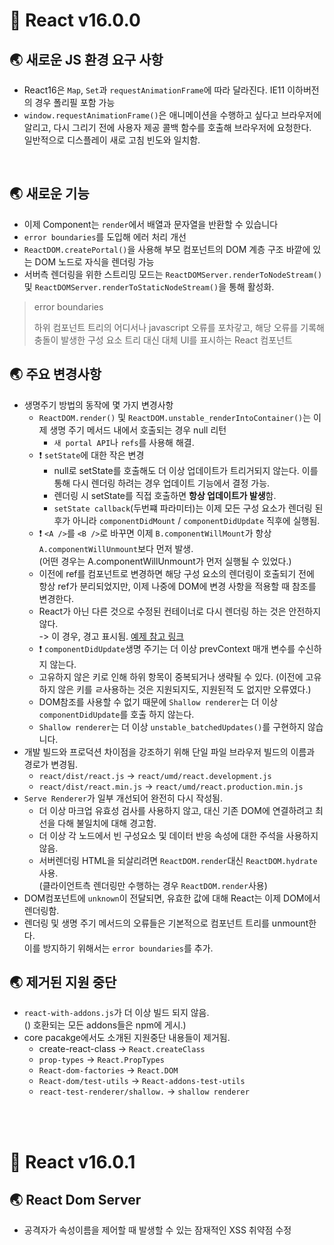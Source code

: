# 🐳 React v16.0.0

## 🌏 새로운 JS 환경 요구 사항

* React16은 `Map`, `Set`과 `requestAnimationFrame`에 따라 달라진다. IE11 이하버전의 경우 폴리필 포함 가능
* `window.requestAnimationFrame()`은 애니메이션을 수행하고 싶다고 브라우저에 알리고, 다시 그리기 전에 사용자 제공 콜백 함수를 호출해 브라우저에 요청한다. <br/>일반적으로 디스플레이 새로 고침 빈도와 일치함.

<br/>

## 🌏 새로운 기능

* 이제 Component는 `render`에서 배열과 문자열을 반환할 수 있습니다
* `error boundaries`를 도입해 에러 처리 개선
* `ReactDOM.createPortal()`을 사용해 부모 컴포넌트의 DOM 계층 구조 바깥에 있는 DOM 노드로 자식을 렌더링 가능
* 서버측 렌더링을 위한 스트리밍 모드는 `ReactDOMServer.renderToNodeStream()` 및 `ReactDOMServer.renderToStaticNodeStream()`을 통해 활성화.

> error boundaries
>
> 하위 컴포넌트 트리의 어디서나 javascript 오류를 포차갛고, 해당 오류를 기록해 충돌이 발생한 구성 요소 트리 대신 대체 UI를 표시하는 React 컴포넌트

## 🌏 주요 변경사항

* 생명주기 방법의 동작에 몇 가지 변경사항
  * `ReactDOM.render()` 및 `ReactDOM.unstable_renderIntoContainer()`는 이제 생명 주기 메서드 내에서 호출되는 경우 null 리턴
    * `새 portal API`나 `refs`를 사용해 해결.
  * ❗ `setState`에 대한 작은 변경
    * null로 setState를 호출해도 더 이상 업데이트가 트리거되지 않는다. 이를 통해 다시 렌더링 하려는 경우 업데이트 기능에서 결정 가능.
    * 렌더링 시 setState를 직접 호출하면 **항상 업데이트가 발생**함.
    * `setState callback`(두번쨰 파라미터)는 이제 모든 구성 요소가 렌더링 된 후가 아니라 `componentDidMount` / `componentDidUpdate` 직후에 실행됨.
  * ❗ `<A />`를 `<B />`로 바꾸면 이제 `B.componentWillMount`가 항상 `A.componentWillUnmount`보다 먼저 발생.<br/>(어떤 경우는 A.componentWillUnmount가 먼저 실행될 수 있었다.)
  * 이전에 ref를 컴포넌트로 변경하면 해당 구성 요소의 렌더링이 호출되기 전에 항상 ref가 분리되었지만, 이제 나중에 DOM에 변경 사항을 적용할 때 참조를 변경한다.
  * React가 아닌 다른 것으로 수정된 컨테이너로 다시 렌더링 하는 것은 안전하지 않다.<br/>-> 이 경우, 경고 표시됨. [예제 참고 링크](https://github.com/facebook/react/issues/10294#issuecomment-318820987)
  * ❗ `componentDidUpdate`생명 주기는 더 이상 prevContext 매개 변수를 수신하지 않는다.
  * 고유하지 않은 키로 인해 하위 항목이 중복되거나 생략될 수 있다. (이전에 고유하지 않은 키를 ㄹ사용하는 것은 지원되지도, 지원된적 도 없지만 오류였다.)
  * DOM참조를 사용할 수 없기 때문에 `Shallow renderer`는 더 이상 `componentDidUpdate`를 호출 하지 않는다.
  * `Shallow renderer`는 더 이상 `unstable_batchedUpdates()`를 구현하지 않습니다.
* 개발 빌드와 프로덕션 차이점을 강조하기 위해 단일 파일 브라우저 빌드의 이름과 경로가 변경됨.
  * `react/dist/react.js` → `react/umd/react.development.js`
  * `react/dist/react.min.js` → `react/umd/react.production.min.js`
* `Serve Renderer`가 일부 개선되어 완전히 다시 작성됨.
  * 더 이상 마크업 유효성 검사를 사용하지 않고, 대신 기존 DOM에 연결하려고 최선을 다해 불일치에 대해 경고함.
  * 더 이상 각 노드에서 빈 구성요소 및 데이터 반응 속성에 대한 주석을 사용하지 않음.
  * 서버렌더링 HTML을 되살리려면 `ReactDOM.render`대신 `ReactDOM.hydrate`사용. <br/>(클라이언트측 렌더링만 수행하는 경우 `ReactDOM.render`사용)
* DOM컴포넌트에 `unknown`이 전달되면, 유효한 값에 대해 React는 이제 DOM에서 렌더링함.
* 렌더링 및 생명 주기 메서드의 오류들은 기본적으로 컴포넌트 트리를 unmount한다.<br/>이를 방지하기 위해서는 `error boundaries`를 추가.

## 🌏 제거된 지원 중단

* `react-with-addons.js`가 더 이상 빌드 되지 않음.<br/>() 호환되는 모든 addons들은 npm에 게시.)
* core pacakge에서도 소개된 지원중단 내용들이 제거됨.
  * create-react-class -> `React.createClass` 
  * `prop-types` -> `React.PropTypes`
  * `React-dom-factories` -> `React.DOM`
  * `React-dom/test-utils` -> `React-addons-test-utils`
  * `react-test-renderer/shallow.` -> `shallow renderer`

<br/><br/>

# 🐳 React v16.0.1

## 🌏 React Dom Server

*  공격자가 속성이름을 제어할 때 발생할 수 있는 잠재적인 XSS 취약점 수정

